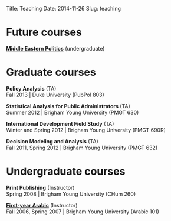 Title: Teaching
Date: 2014-11-26
Slug: teaching


# Future courses

**[Middle Eastern Politics](/teaching/Middle%20East%20Politics%20syllabus.pdf)** (undergraduate)


# Graduate courses

**Policy Analysis** (TA)  
Fall 2013 | Duke University (PubPol 803)

**Statistical Analysis for Public Administrators** (TA)  
Summer 2012 | Brigham Young University (PMGT 630)

**International Development Field Study** (TA)  
Winter and Spring 2012 | Brigham Young University (PMGT 690R)

**Decision Modeling and Analysis** (TA)  
Fall 2011, Spring 2012 | Brigham Young University (PMGT 632)


# Undergraduate courses

**Print Publishing** (Instructor)  
Spring 2008 | Brigham Young University (CHum 260)

**[First-year Arabic](/byuarabic101/)** (Instructor)  
Fall 2006, Spring 2007 | Brigham Young University (Arabic 101)
